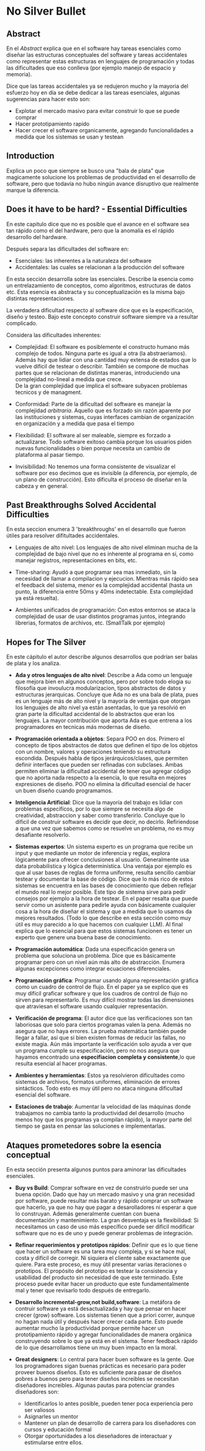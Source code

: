 # No Silver Bullet

## Abstract

En el _Abstract_ explica que en el software hay tareas esenciales como diseñar las estructuras conceptuales del software y tareas accidentales como representar estas estructuras en lenguajes de programación y todas las dificultades que eso conlleva (por ejemplo manejo de espacio y memoria).

Dice que las tareas accidentales ya se redujeron mucho y la mayoria del esfuerzo hoy en dia se debe dedicar a las tareas esenciales, algunas sugerencias para hacer esto son:

- Explotar el mercado masivo para evitar construir lo que se puede comprar
- Hacer prototipamiento rapido
- Hacer crecer el software organicamente, agregando funcionalidades a medida que los sistemas se usan y testean

## Introduction

Explica un poco que siempre se busco una "bala de plata" que magicamente solucione los problemas de productividad en el desarrollo de software, pero que todavía no hubo ningún avance disruptivo que realmente marque la diferencia.

## Does it have to be hard? - Essential Difficulties

En este capitulo dice que no es posible que el avance en el software sea tan rápido como el del hardware, pero que la anomalía es el rápido desarrollo del hardware.

Después separa las dificultades del software en:

- Esenciales: las inherentes a la naturaleza del software
- Accidentales: las cuales se relacionan a la producción del software

En esta sección desarrolla sobre las esenciales.
Describe la esencia como un entrelazamiento de conceptos, como algoritmos, estructuras de datos etc. Esta esencia es abstracta y su conceptualización es la misma bajo distintas representaciones.

La verdadera dificultad respecto al software dice que es la especificación, diseño y testeo.
Bajo este concepto construir software siempre va a resultar complicado.

Considera las dificultades inherentes:

- Complejidad:
  El software es posiblemente el constructo humano más complejo de todos. Ninguna parte es igual a otra (la abstraeriamos). Además hay que lidiar con una cantidad muy extensa de estados que lo vuelve dificil de testear o describir. También se compone de muchas partes que se relacionan de distintas maneras, introduciendo una complejidad no-lineal a medida que crece.  
  De la gran complejidad que implica el software subyacen problemas tecnicos y de managment.

- Conformidad:
  Parte de la dificultad del software es manejar la complejidad _arbitraria_. Aquello que es
  forzado sin razón aparente por las instituciones y sistemas, cuyas interfaces cambian
  de organización en organización y a medida que pasa el tiempo

- Flexibilidad:
  El software al ser maleable, siempre es forzado a actualizarse. Todo software exitoso cambia porque los usuarios piden nuevas funcionalidades o bien porque necesita un cambio de plataforma al pasar tiempo.

- Invisibilidad:
  No tenemos una forma consistente de visualizar el software por eso decimos que es invisible (a diferencia, por ejemplo, de un plano de construcción). Esto dificulta el proceso
  de diseñar en la cabeza y en general.

## Past Breakthroughs Solved Accidental Difficulties

En esta seccion enumera 3 'breakthroughs' en el desarrollo que fueron útiles para resolver difitultades accidentales.

- Lenguajes de alto nivel:
  Los lenguajes de alto nivel eliminan mucha de la complejidad de bajo nivel que no es inherente al programa en si,
  como manejar registros, representaciones en bits, etc.

- Time-sharing:
  Ayudó a que programar sea mas inmediato, sin la necesidad de llamar a compilacion y ejecucion.
  Mientras más rápido sea el feedback del sistema, menor es la complejidad accidental (hasta un punto, la diferencia entre 50ms y 40ms indetectable. Esta complejidad ya está resuelta).

- Ambientes unificados de programación:
  Con estos entornos se ataca la complejidad de usar de usar distintos programas juntos, integrando librerias, formatos de archivos, etc. (SmallTalk por ejemplo)

## Hopes for The Silver

En este cápitulo el autor describe algunos desarrollos que podrían ser balas de plata y los analiza.

- **Ada y otros lenguajes de alto nivel**: Describe a Ada como un lenguaje que mejora bien en algunos conceptos, pero por sobre todo elogia su filosofía que invoulucra modularizacion, tipos abstractos de datos y estructuras jerarquicas. Concluye que Ada no es una bala de plata, pues es un lenguaje más de alto nivel y la mayoría de ventajas que otorgan los lenguajes de alto nivel ya están asentadas, lo que ya resolvió en gran parte la dificultad accidental de lo abstractos que eran los lenguajes. La mayor contribución que aporta Ada es que entrena a los programadores en tecnicas más modernas de diseño.

- **Programación orientada a objetos**: Separa POO en dos. Primero el concepto de tipos abstractos de datos que definen el tipo de los objetos con un nombre, valores y operaciones teniendo su estructura escondida. Después habla de tipos jerárquicos/clases, que permiten definir interfaces que pueden ser refinadas con subclases. Ambas permiten eliminar la dificultad accidental de tener que agregar código que no aporta nada respecto a la esencia, lo que resulta en mejores expresiones de diseño. POO no elimina la dificultad esencial de hacer un buen diseño cuando programamos.

- **Inteligencia Artificial**: Dice que la mayoría del trabajo es lidiar con problemas especifícos, por lo que siempre se necesita algo de creatividad, abstraccion y saber como transferirlo. Concluye que lo dificil de construir software es decidir que decir, no decirlo. Refiriendose a que una vez que sabemos como se resuelve un problema, no es muy desafiante resolverlo.

- **Sistemas expertos**: Un sistema experto es un programa que recibe un input y que mediante un motor de inferencia y reglas, explora lógicamente para ofrecer conclusiones al usuario. Generalmente usa data probabilistica y lógica determinística. Una ventaja por ejemplo es que al usar bases de reglas de forma uniforme, resulta sencillo cambiar testear y documentar la base de código. Dice que lo más rico de estos sistemas se encuentra en las bases de conocimiento que deben reflejar el mundo real lo mejor posible. Este tipo de sistema sirve para pedir consejos por ejemplo a la hora de testear. En el paper resalta que puede servir como un asistente para pedirle ayuda con básicamente cualquier cosa a la hora de diseñar el sistema y que a medida que lo usamos da mejores resultados. (Todo lo que describe en esta sección como muy útil es muy parecido a lo que hacemos con cualquier LLM). Al final explica que lo esencial para que estos sistemas funcionen es tener un experto que genere una buena base de conocimiento.

- **Programación automática**: Dada una especificación genera un problema que soluciona un problema. Dice que es básicamente programar pero con un nivel aún más alto de abstracción. Enumera algunas excepciones como integrar ecuaciones diferenciales.

- **Programación gráfica**: Programar usando alguna representación gráfica como un cuadro de control de flujo. En el paper ya se explico que es muy difícil graficar software y que los cuadros de control de flujo no sirven para representarlo. Es muy difícil mostrar todas las dimensiones que atraviesan el software usando cualquier representación.

- **Verificación de programa**: El autor dice que las verificaciones son tan laboriosas que solo para ciertos programas valen la pena. Además no asegura que no haya errores. La prueba matemática también puede llegar a fallar, así que si bien existen formas de reducir las fallas, no existe magia. Aún más importante la verificación solo ayuda a ver que un programa cumple su especificación, pero no nos asegura que hayamos encontrado una **especifiacion completa y consistente**,lo que resulta esencial al hacer programas.

- **Ambientes y herramientas**: Estos ya resolvieron dificultades como sistemas de archivos, formatos uniformes, eliminación de errores sintácticos. Todo esto es muy útil pero no ataca ninguna dificultad esencial del software.

- **Estaciones de trabajo**: Aumentar la velocidad de las máquinas donde trabajamos no cambia tanto la productividad del desarrollo (mucho menos hoy que los programas ya compilan rápido), la mayor parte del tiempo se gasta en pensar las soluciones e implementarlas.

## Ataques prometedores sobre la esencia conceptual

En esta sección presenta algunos puntos para aminorar las dificultades esenciales.

- **Buy vs Build**: Comprar software en vez de construirlo puede ser una buena opción. Dado que hay un mercado masivo y una gran necesidad por software, puede resultar más barato y rápido comprar un software que hacerlo, ya que no hay que pagar a desarolladores ni esperar a que lo construyan. Además generalmente cuentan con buena documentación y mantenimiento. La gran desventaja es la flexibilidad: Si necesitamos un caso de uso más específico puede ser dificil modificar software que no es de uno y puede generar problemas de integración.

- **Refinar requerimientos y prototipos rápidos**: Definir que es lo que tiene que hacer un software es una tarea muy compleja, y si se hace mal, costa y difícil de corregir. Ni siquiera el cliente sabe exactamente que quiere. Para este proceso, es muy útil presentar varias iteraciones o prototipos. El propósito del prototipo es testear la consistencia y usabilidad del producto sin necesidad de que este terminado. Este proceso puede evitar hacer un producto que este fundamentalmente mal y tener que revisarlo todo después de entregarlo.

- **Desarrollo incremental-grow,not build,software**: La metáfora de contruir software ya está desactualizada y hay que pensar en hacer crecer (grow) software. Los sistemas tienen que a priori correr, aunque no hagan nada útil y después hacer crecer cada parte. Esto puede aumentar mucho la productividad porque permite hacer un prototipamiento rápido y agregar funcionalidades de manera orgánica construyendo sobre lo que ya está en el sistema. Tener feedback rápido de lo que desarrollamos tiene un muy buen impacto en la moral.

- **Great designers**: Lo central para hacer buen software es la gente. Que los programadores sigan buenas prácticas es necesario para poder proveer buenos diseños. Esto es suficiente para pasar de diseños pobres a buenos pero para tener diseños increibles se necesitan diseñadores increibles. Algunas pautas para potenciar grandes diseñadores son:
  - Identificarlos lo antes posible, pueden tener poca experiencia pero ser valiosos
  - Asignarles un mentor
  - Mantener un plan de desarrollo de carrera para los diseñadores con cursos y educación formal
  - Otorgar oportunidades a los dieseñadores de interactuar y estimularse entre ellos.
